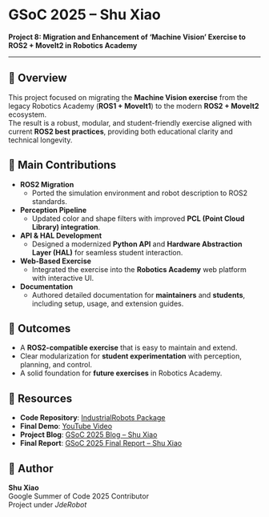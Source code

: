 # GSoC 2025 – Shu Xiao  
**Project 8: Migration and Enhancement of ‘Machine Vision’ Exercise to ROS2 + MoveIt2 in Robotics Academy**

---

## 📌 Overview
This project focused on migrating the **Machine Vision exercise** from the legacy Robotics Academy (**ROS1 + MoveIt1**) to the modern **ROS2 + MoveIt2** ecosystem.  
The result is a robust, modular, and student-friendly exercise aligned with current **ROS2 best practices**, providing both educational clarity and technical longevity.


## 🔧 Main Contributions
- **ROS2 Migration**
  - Ported the simulation environment and robot description to ROS2 standards.  
- **Perception Pipeline**
  - Updated color and shape filters with improved **PCL (Point Cloud Library) integration**.  
- **API & HAL Development**
  - Designed a modernized **Python API** and **Hardware Abstraction Layer (HAL)** for seamless student interaction.  
- **Web-Based Exercise**
  - Integrated the exercise into the **Robotics Academy** web platform with interactive UI.  
- **Documentation**
  - Authored detailed documentation for **maintainers** and **students**, including setup, usage, and extension guides.  


## 🎯 Outcomes
- A **ROS2-compatible exercise** that is easy to maintain and extend.  
- Clear modularization for **student experimentation** with perception, planning, and control.  
- A solid foundation for **future exercises** in Robotics Academy.  


## 🔗 Resources
- **Code Repository**: [IndustrialRobots Package](https://github.com/TheRoboticsClub/gsoc2025-Shu_Xiao/tree/main/IndustrialRobots)  
- **Final Demo**: [YouTube Video](https://youtu.be/719pIDC94RU)  
- **Project Blog**: [GSoC 2025 Blog – Shu Xiao](https://theroboticsclub.github.io/gsoc2025-Shu_Xiao/)
- **Final Report**: [GSoC 2025 Final Report – Shu Xiao](https://theroboticsclub.github.io/gsoc2025-Shu_Xiao/blog/2025-09-28-Final-Report/)


## 👤 Author
**Shu Xiao**  
Google Summer of Code 2025 Contributor  
Project under *JdeRobot*  
